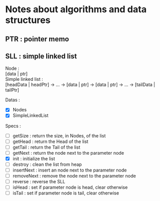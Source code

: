 # Notes about algorithms and data structures

## PTR : pointer memo

## SLL : simple linked list

Node : <br>
[data | ptr] <br>
Simple linked list : <br>
[headData | headPtr] -> ... -> [data | ptr] -> [data | ptr] -> ... -> [tailData | tailPtr]

Datas : <br>
- [X] Nodes
- [X] SimpleLinkedList

Specs : <br>
- [ ] getSize : return the size, in Nodes, of the list
- [ ] getHead : return the Head of the list
- [ ] getTail : return the Tail of the list
- [ ] getNext : return the node next to the parameter node
- [X] init : initialize the list
- [ ] destroy : clean the list from heap
- [ ] insertNext : insert an node next to the parameter node
- [ ] removeNext : remove the node next to the parameter node
- [ ] reverse : reverse the SLL
- [ ] isHead : set if parameter node is head, clear otherwise
- [ ] isTail : set if parameter node is tail, clear otherwise